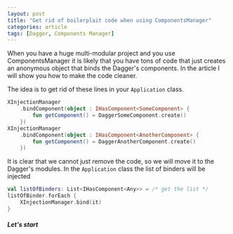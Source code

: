```yaml
---
layout: post
title: "Get rid of boilerplait code when using ComponentsManager"
categories: article
tags: [Dagger, Components Manager]
---
```

When you have a huge multi-modular project and you use ComponentsManager it is likely that you have tons of code that just creates an anonymous object that binds the Dagger's components. In the article I will show you how to make the code cleaner.

The idea is to get rid of these lines in your `Application` class.
```kotlin
XInjectionManager
    .bindComponent(object : IHasComponent<SomeComponent> {
        fun getComponent() = DaggerSomeComponent.create()
    })
XInjectionManager
    .bindComponent(object : IHasComponent<AnotherComponent> {
        fun getComponent() = DaggerAnotherComponent.create()
    })
```
It is clear that we cannot just remove the code, so we will move it to the Dagger's modules. In the `Application` class the list of binders will be injected
```kotlin
val listOfBinders: List<IHasComponent<Any>> = /* get the list */
listOfBinder.forEach {
    XInjectionManager.bind(it)
}
```

##### Let's start

